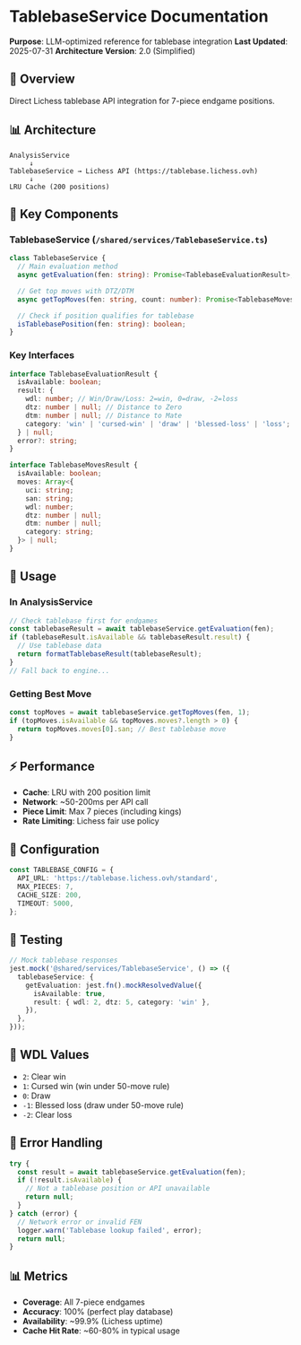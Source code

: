# TablebaseService Documentation

**Purpose**: LLM-optimized reference for tablebase integration
**Last Updated**: 2025-07-31
**Architecture Version**: 2.0 (Simplified)

## 🎯 Overview

Direct Lichess tablebase API integration for 7-piece endgame positions.

## 📊 Architecture

```
AnalysisService
     ↓
TablebaseService → Lichess API (https://tablebase.lichess.ovh)
     ↓
LRU Cache (200 positions)
```

## 🔑 Key Components

### TablebaseService (`/shared/services/TablebaseService.ts`)

```typescript
class TablebaseService {
  // Main evaluation method
  async getEvaluation(fen: string): Promise<TablebaseEvaluationResult>;

  // Get top moves with DTZ/DTM
  async getTopMoves(fen: string, count: number): Promise<TablebaseMovesResult>;

  // Check if position qualifies for tablebase
  isTablebasePosition(fen: string): boolean;
}
```

### Key Interfaces

```typescript
interface TablebaseEvaluationResult {
  isAvailable: boolean;
  result: {
    wdl: number; // Win/Draw/Loss: 2=win, 0=draw, -2=loss
    dtz: number | null; // Distance to Zero
    dtm: number | null; // Distance to Mate
    category: 'win' | 'cursed-win' | 'draw' | 'blessed-loss' | 'loss';
  } | null;
  error?: string;
}

interface TablebaseMovesResult {
  isAvailable: boolean;
  moves: Array<{
    uci: string;
    san: string;
    wdl: number;
    dtz: number | null;
    dtm: number | null;
    category: string;
  }> | null;
}
```

## 🚀 Usage

### In AnalysisService

```typescript
// Check tablebase first for endgames
const tablebaseResult = await tablebaseService.getEvaluation(fen);
if (tablebaseResult.isAvailable && tablebaseResult.result) {
  // Use tablebase data
  return formatTablebaseResult(tablebaseResult);
}
// Fall back to engine...
```

### Getting Best Move

```typescript
const topMoves = await tablebaseService.getTopMoves(fen, 1);
if (topMoves.isAvailable && topMoves.moves?.length > 0) {
  return topMoves.moves[0].san; // Best tablebase move
}
```

## ⚡ Performance

- **Cache**: LRU with 200 position limit
- **Network**: ~50-200ms per API call
- **Piece Limit**: Max 7 pieces (including kings)
- **Rate Limiting**: Lichess fair use policy

## 🔧 Configuration

```typescript
const TABLEBASE_CONFIG = {
  API_URL: 'https://tablebase.lichess.ovh/standard',
  MAX_PIECES: 7,
  CACHE_SIZE: 200,
  TIMEOUT: 5000,
};
```

## 🧪 Testing

```typescript
// Mock tablebase responses
jest.mock('@shared/services/TablebaseService', () => ({
  tablebaseService: {
    getEvaluation: jest.fn().mockResolvedValue({
      isAvailable: true,
      result: { wdl: 2, dtz: 5, category: 'win' },
    }),
  },
}));
```

## 📝 WDL Values

- `2`: Clear win
- `1`: Cursed win (win under 50-move rule)
- `0`: Draw
- `-1`: Blessed loss (draw under 50-move rule)
- `-2`: Clear loss

## 🚨 Error Handling

```typescript
try {
  const result = await tablebaseService.getEvaluation(fen);
  if (!result.isAvailable) {
    // Not a tablebase position or API unavailable
    return null;
  }
} catch (error) {
  // Network error or invalid FEN
  logger.warn('Tablebase lookup failed', error);
  return null;
}
```

## 📊 Metrics

- **Coverage**: All 7-piece endgames
- **Accuracy**: 100% (perfect play database)
- **Availability**: ~99.9% (Lichess uptime)
- **Cache Hit Rate**: ~60-80% in typical usage
